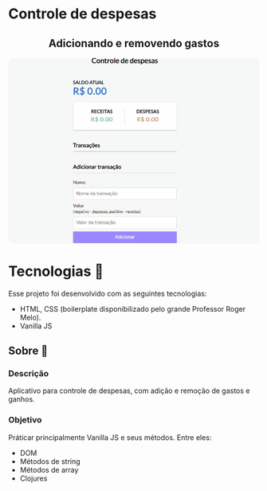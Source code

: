 # Controle de despesas

<h2 align="center"> Adicionando e removendo gastos </h2>
<p align="center">
<img src="/assets/images/expenseControl.gif" align="center" style="border-radius: 10px" />

# Tecnologias 🚀 
Esse projeto foi desenvolvido com as seguintes tecnologias:
- HTML, CSS (boilerplate disponibilizado pelo grande Professor Roger Melo).
- Vanilla JS

## Sobre 📖


### Descrição
Aplicativo para controle de despesas, com adição e remoção de gastos e ganhos.


### Objetivo
Práticar principalmente Vanilla JS e seus métodos. Entre eles:

- DOM
- Métodos de string
- Métodos de array
- Clojures
